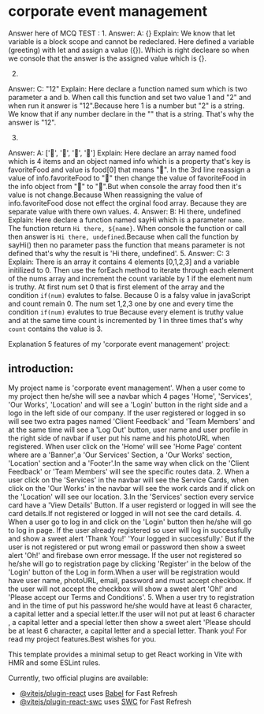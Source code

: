 # corporate event management

Answer here of MCQ TEST : 
1.
Answer: A: {}
Explain: We know that let variable is a block scope and cannot be redeclared. Here defined a variable (greeting) with let and assign a value ({}). Which is right decleare so when we console that the answer is the assigned value which is {}.

2.
Answer: C: "12"
Explain: Here declare a function named sum which is two parameter a and b. When call this function and set two value 1 and "2" and when run it answer is "12".Because here 1 is a number but "2" is a string. We know that if any number declare in the "" that is a string. That's why the answer is "12". 

3. 
Answer: A: ['🍕', '🍫', '🥑', '🍔']
Explain: Here declare an array named food which is 4 items and an object named info which is a property that's key is favoriteFood and value is food[0] that means "🍕". In the 3rd line reassign a value of info.favoriteFood to "🍝" then change the value of favoriteFood in the info object from "🍕" to "🍝".But when console the array food then it's value is not change.Because When reassigning the value of info.favoriteFood dose not effect the orginal food array. Because they are separate value with there own values.
4.
Answer: B: Hi there, undefined
Explain: Here declare a function named sayHi which is a parameter `name`. The function return `Hi there, ${name}`. When console the function or call then answer is `Hi there, undefined`.Because when call the function by sayHi() then no parameter pass the function that means parameter is not defined that's why the result is 'Hi there, undefined'.
5. 
Answer: C: 3
Explain: There is an array it contains 4 elements [0,1,2,3] and a variable initilized  to 0. Then use the forEach method to iterate through each element of the nums array and increment the count variable by 1 if the element num is truthy.
 At first num set 0 that is first element of the array and the condition `if(num)` evalutes to false. Because 0 is a falsy value in javaScript and count remain 0. The num set 1,2,3 one by one and every time the condition `if(num)` evalutes to true Because every element is truthy value and at the same time count is incremented by 1 in three times that's why `count` contains the value is 3.

Explanation 5 features of my 'corporate event management' project:

## introduction: 
My project name is 'corporate event management'. When a user come to my project
 then he/she will see a navbar which 4 pages 'Home', 'Services', 'Our Works',
 'Location' and will see a 'Login' button in the right side and a logo in the left
 side of our company. If the user registered or logged in so will see two extra 
pages named 'Client Feedback' and 'Team Members' and at the same time will see a 
'Log Out' button, user name and user profile in the right side of navbar if user put
his name and his photoURL when registered. When user click on the 'Home' will see 
'Home Page' content where are a 'Banner',a 'Our Services' Section, a 'Our Works' 
section, 'Location' section and a 'Footer'.In the same way when click on the 'Client
 Feedback' or 'Team Members' will see the specific routes data.
2. When a user click on the 'Services' in the navbar will see the Service Cards, 
when click on the 'Our Works' in the navbar will see the work cards and if click on 
the 'Location' will see our location. 
3.In the 'Services' section every service card have a 'View Details' Button. If a
 user registerd or logged in will see the card details.If not registered or logged in
will not see the card details.
4. When a user go to log in and click on the 'Login' button then he/she will go to log in
page. If the user already registered so user will log in successfully and show a sweet
alert 'Thank You!' 'Your logged in successfully.' But if the user is not registered or
put wrong email or password then show a sweet alert 'Oh!' and firebase own error message.
If the user not registered so he/she will go to registration page by clicking 'Register' in 
the below of the 'Login' button of the Log in form.When a user will be registration would have 
user name, photoURL, email, password and must accept checkbox. If the user will not accept 
the checkbox will show a sweet alert 'Oh!' and 'Please accept our Terms and Conditions'.
5. When a user try to registration and in the time of put his password he/she would have at least 
6 character, a capital letter and a special letter.If the user will not put at least 
6 character , a capital letter and a special letter then show a sweet alert 'Please should be at least 
6 character, a capital letter and a special letter.
Thank you! For read my project features.Best wishes for you.



This template provides a minimal setup to get React working in Vite with HMR and some ESLint rules.

Currently, two official plugins are available:

- [@vitejs/plugin-react](https://github.com/vitejs/vite-plugin-react/blob/main/packages/plugin-react/README.md) uses [Babel](https://babeljs.io/) for Fast Refresh
- [@vitejs/plugin-react-swc](https://github.com/vitejs/vite-plugin-react-swc) uses [SWC](https://swc.rs/) for Fast Refresh
